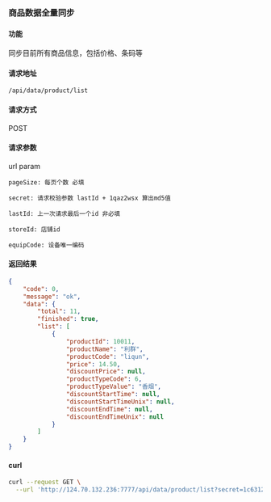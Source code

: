 ### 商品数据全量同步

#### 功能
同步目前所有商品信息，包括价格、条码等

#### 请求地址
```text
/api/data/product/list
```

#### 请求方式
POST

#### 请求参数
url param
```text
pageSize: 每页个数 必填

secret: 请求校验参数 lastId + 1qaz2wsx 算出md5值

lastId: 上一次请求最后一个id 非必填

storeId: 店铺id

equipCode: 设备唯一编码

```

#### 返回结果
```json
{
	"code": 0,
	"message": "ok",
	"data": {
		"total": 11,
		"finished": true,
		"list": [
			{
				"productId": 10011,
				"productName": "利群",
				"productCode": "liqun",
				"price": 14.50,
				"discountPrice": null,
				"productTypeCode": 6,
				"productTypeValue": "香烟",
				"discountStartTime": null,
				"discountStartTimeUnix": null,
				"discountEndTime": null,
				"discountEndTimeUnix": null
			}
		]
	}
}
```

#### curl
```bash
curl --request GET \
  --url 'http://124.70.132.236:7777/api/data/product/list?secret=1c63129ae9db9c60c3e8aa94d3e00495&pageSize=10'
```
